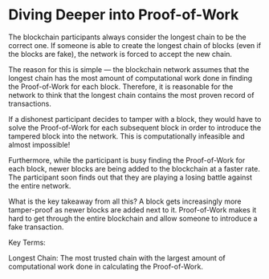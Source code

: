 # Diving Deeper into Proof-of-Work

The blockchain participants always consider the longest chain to be the correct one. If someone is able to create the longest chain of blocks (even if the blocks are fake), the network is forced to accept the new chain.

The reason for this is simple — the blockchain network assumes that the longest chain has the most amount of computational work done in finding the Proof-of-Work for each block. Therefore, it is reasonable for the network to think that the longest chain contains the most proven record of transactions.

If a dishonest participant decides to tamper with a block, they would have to solve the Proof-of-Work for each subsequent block in order to introduce the tampered block into the network. This is computationally infeasible and almost impossible!

Furthermore, while the participant is busy finding the Proof-of-Work for each block, newer blocks are being added to the blockchain at a faster rate. The participant soon finds out that they are playing a losing battle against the entire network.

What is the key takeaway from all this? A block gets increasingly more tamper-proof as newer blocks are added next to it. Proof-of-Work makes it hard to get through the entire blockchain and allow someone to introduce a fake transaction.

Key Terms:

Longest Chain: The most trusted chain with the largest amount of computational work done in calculating the Proof-of-Work.
